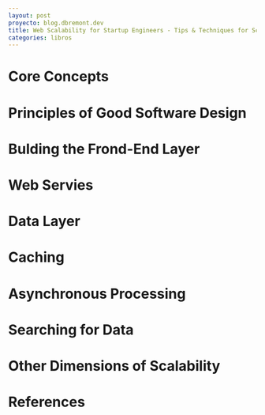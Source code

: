 ```yaml
---
layout: post
proyecto: blog.dbremont.dev
title: Web Scalability for Startup Engineers - Tips & Techniques for Scaling Your Web Application
categories: libros
---
```


<!--more-->

# Core Concepts
# Principles of Good Software Design
# Bulding the Frond-End Layer
# Web Servies
# Data Layer
# Caching
# Asynchronous Processing
# Searching for Data
# Other Dimensions of Scalability
# References